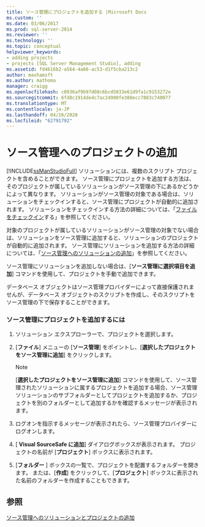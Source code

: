 ```yaml
---
title: ソース管理にプロジェクトを追加する |Microsoft Docs
ms.custom: ''
ms.date: 03/06/2017
ms.prod: sql-server-2014
ms.reviewer: ''
ms.technology: ''
ms.topic: conceptual
helpviewer_keywords:
- adding projects
- projects [SQL Server Management Studio], adding
ms.assetid: fd4616b2-a564-4a66-ac53-d1f5cba213c2
author: mashamsft
ms.author: mathoma
manager: craigg
ms.openlocfilehash: c0936af9b97d08c6bcd5033e61d9fa1c9153272e
ms.sourcegitcommit: 6fd8c1914de4c7ac24900fe388ecc7883c740077
ms.translationtype: MT
ms.contentlocale: ja-JP
ms.lasthandoff: 04/26/2020
ms.locfileid: "62791792"
---
```

# <a name="add-projects-to-source-control"></a>ソース管理へのプロジェクトの追加
  [!INCLUDE[ssManStudioFull](../includes/ssmanstudiofull-md.md)] ソリューションには、複数のスクリプト プロジェクトを含めることができます。 ソース管理にプロジェクトを追加する方法は、そのプロジェクトが属しているソリューションがソース管理の下にあるかどうかによって異なります。 ソリューションがソース管理の対象である場合は、ソリューションをチェックインすると、ソース管理にプロジェクトが自動的に追加されます。 ソリューションをチェックインする方法の詳細については、「[ファイルをチェックイン](../../2014/database-engine/check-in-files.md)する」を参照してください。  
  
 対象のプロジェクトが属しているソリューションがソース管理の対象でない場合は、ソリューションをソース管理に追加すると、ソリューションのプロジェクトが自動的に追加されます。 ソース管理にソリューションを追加する方法の詳細については、「[ソース管理へのソリューションの追加](../../2014/database-engine/add-solutions-to-source-control.md)」を参照してください。  
  
 ソース管理にソリューションを追加しない場合は、[**ソース管理に選択項目を追加**] コマンドを使用して、プロジェクトを手動で追加できます。  
  
 データベース オブジェクトはソース管理プロバイダーによって直接保護されませんが、データベース オブジェクトのスクリプトを作成し、そのスクリプトをソース管理の下で保存することができます。  
  
### <a name="to-add-a-project-to-source-control"></a>ソース管理にプロジェクトを追加するには  
  
1.  ソリューション エクスプローラーで、プロジェクトを選択します。  
  
2.  [**ファイル**] メニューの [**ソース管理**] をポイントし、[**選択したプロジェクトをソース管理に追加**] をクリックします。  
  
    > [!NOTE]  
    >  [**選択したプロジェクトをソース管理に追加**] コマンドを使用して、ソース管理されたソリューションに属するプロジェクトを追加する場合、ソース管理ソリューションのサブフォルダーとしてプロジェクトを追加するか、プロジェクトを別のフォルダーとして追加するかを確認するメッセージが表示されます。  
  
3.  ログオンを指示するメッセージが表示されたら、ソース管理プロバイダーにログオンします。  
  
4.  [ **Visual SourceSafe に追加**] ダイアログボックスが表示されます。 プロジェクトの名前が [**プロジェクト**] ボックスに表示されます。  
  
5.  [**フォルダー** ] ボックスの一覧で、プロジェクトを配置するフォルダーを開きます。 または、[**作成**] をクリックして、[**プロジェクト**] ボックスに表示された名前のフォルダーを作成することもできます。  
  
## <a name="see-also"></a>参照  
 [ソース管理へのソリューションとプロジェクトの追加](../../2014/database-engine/add-solutions-and-projects-to-source-control.md)  
  
  
